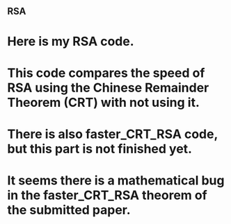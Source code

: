 ## RSA

# Here is my RSA code.
# This code compares the speed of RSA using the Chinese Remainder Theorem (CRT) with not using it.
# There is also faster_CRT_RSA code, but this part is not finished yet.
# It seems there is a mathematical bug in the faster_CRT_RSA theorem of the submitted paper.
